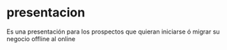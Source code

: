 # presentacion
Es una presentación para los prospectos que quieran iniciarse ó migrar su negocio offline al online
